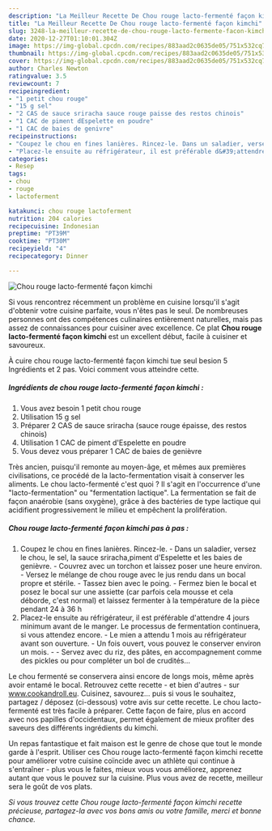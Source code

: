 ```yaml
---
description: "La Meilleur Recette De Chou rouge lacto-fermenté façon kimchi"
title: "La Meilleur Recette De Chou rouge lacto-fermenté façon kimchi"
slug: 3248-la-meilleur-recette-de-chou-rouge-lacto-fermente-facon-kimchi
date: 2020-12-27T01:10:01.304Z
image: https://img-global.cpcdn.com/recipes/883aad2c0635de05/751x532cq70/chou-rouge-lacto-fermente-facon-kimchi-photo-principale-de-la-recette.jpg
thumbnail: https://img-global.cpcdn.com/recipes/883aad2c0635de05/751x532cq70/chou-rouge-lacto-fermente-facon-kimchi-photo-principale-de-la-recette.jpg
cover: https://img-global.cpcdn.com/recipes/883aad2c0635de05/751x532cq70/chou-rouge-lacto-fermente-facon-kimchi-photo-principale-de-la-recette.jpg
author: Charles Newton
ratingvalue: 3.5
reviewcount: 7
recipeingredient:
- "1 petit chou rouge"
- "15 g sel"
- "2 CAS de sauce sriracha sauce rouge paisse des restos chinois"
- "1 CAC de piment dEspelette en poudre"
- "1 CAC de baies de genivre"
recipeinstructions:
- "Coupez le chou en fines lanières. Rincez-le. Dans un saladier, versez le chou, le sel, la sauce sriracha,piment d&#39;Espelette et les baies de genièvre. Couvrez avec un torchon et laissez poser une heure environ. Versez le mélange de chou rouge avec le jus rendu dans un bocal propre et stérile.  Tassez bien avec le poing. Fermez bien le bocal et posez le bocal sur une assiette (car parfois cela mousse et cela déborde, c&#39;est normal) et laissez fermenter à la température de la pièce pendant 24 à 36 h"
- "Placez-le ensuite au réfrigérateur, il est préférable d&#39;attendre 4 jours minimum avant de le manger. Le processus de fermentation continuera, si vous attendez encore.  Le mien a attendu 1 mois au réfrigérateur avant son ouverture. Un fois ouvert, vous pouvez le conserver environ un mois.  Servez avec du riz, des pâtes, en accompagnement comme des pickles ou pour compléter un bol de crudités..."
categories:
- Resep
tags:
- chou
- rouge
- lactoferment

katakunci: chou rouge lactoferment 
nutrition: 204 calories
recipecuisine: Indonesian
preptime: "PT39M"
cooktime: "PT30M"
recipeyield: "4"
recipecategory: Dinner

---
```



![Chou rouge lacto-fermenté façon kimchi](https://img-global.cpcdn.com/recipes/883aad2c0635de05/751x532cq70/chou-rouge-lacto-fermente-facon-kimchi-photo-principale-de-la-recette.jpg)

Si vous rencontrez récemment un problème en cuisine lorsqu'il s'agit d'obtenir votre cuisine parfaite, vous n'êtes pas le seul. De nombreuses personnes ont des compétences culinaires entièrement naturelles, mais pas assez de connaissances pour cuisiner avec excellence. Ce plat <strong> Chou rouge lacto-fermenté façon kimchi </strong> est un excellent début, facile à cuisiner et savoureux.

<!--inarticleads1-->

À cuire chou rouge lacto-fermenté façon kimchi tue seul besion 5 Ingrédients et 2 pas. Voici comment vous atteindre cette.

##### Ingrédients de chou rouge lacto-fermenté façon kimchi :

1. Vous avez besoin 1 petit chou rouge
1. Utilisation 15 g sel
1. Préparer 2 CAS de sauce sriracha (sauce rouge épaisse, des restos chinois)
1. Utilisation 1 CAC de piment d&#39;Espelette en poudre
1. Vous devez vous préparer 1 CAC de baies de genièvre


Très ancien, puisqu&#39;il remonte au moyen-âge, et mêmes aux premières civilisations, ce procédé de la lacto-fermentation visait à conserver les aliments. Le chou lacto-fermenté c&#39;est quoi ? Il s&#39;agit en l&#39;occurrence d&#39;une &#34;lacto-fermentation&#34; ou &#34;fermentation lactique&#34;. La fermentation se fait de façon anaérobie (sans oxygène), grâce à des bactéries de type lactique qui acidifient progressivement le milieu et empêchent la prolifération. 

<!--inarticleads2-->

##### Chou rouge lacto-fermenté façon kimchi pas à pas :

1. Coupez le chou en fines lanières. Rincez-le. - Dans un saladier, versez le chou, le sel, la sauce sriracha,piment d&#39;Espelette et les baies de genièvre. - Couvrez avec un torchon et laissez poser une heure environ. - Versez le mélange de chou rouge avec le jus rendu dans un bocal propre et stérile.  - Tassez bien avec le poing. - Fermez bien le bocal et posez le bocal sur une assiette (car parfois cela mousse et cela déborde, c&#39;est normal) et laissez fermenter à la température de la pièce pendant 24 à 36 h
1. Placez-le ensuite au réfrigérateur, il est préférable d&#39;attendre 4 jours minimum avant de le manger. Le processus de fermentation continuera, si vous attendez encore.  - Le mien a attendu 1 mois au réfrigérateur avant son ouverture. - Un fois ouvert, vous pouvez le conserver environ un mois. -  - Servez avec du riz, des pâtes, en accompagnement comme des pickles ou pour compléter un bol de crudités...


Le chou fermenté se conservera ainsi encore de longs mois, même après avoir entamé le bocal. Retrouvez cette recette - et bien d&#39;autres - sur www.cookandroll.eu. Cuisinez, savourez… puis si vous le souhaitez, partagez / déposez (ci-dessous) votre avis sur cette recette. Le chou lacto-fermenté est très facile à préparer. Cette façon de faire, plus en accord avec nos papilles d&#39;occidentaux, permet également de mieux profiter des saveurs des différents ingrédients du kimchi. 

<!--inarticleads1-->

<p>
Un repas fantastique et fait maison est le genre de chose que tout le monde garde à l'esprit. Utiliser ces Chou rouge lacto-fermenté façon kimchi recette pour améliorer votre cuisine coïncide avec un athlète qui continue à s'entraîner - plus vous le faites, mieux vous vous améliorez, apprenez autant que vous le pouvez sur la cuisine. Plus vous avez de recette, meilleur sera le goût de vos plats.
</p>

<p>
<i>Si vous trouvez cette Chou rouge lacto-fermenté façon kimchi recette précieuse, partagez-la avec vos bons amis ou votre famille, merci et bonne chance.</i>
</p>
